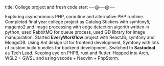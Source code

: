title: College project and fresh code start
---@---@---

Exploring asynchronous PHP, coroutine and alternative PHP runtime.
Completed final year college project as Catalog Stickers with symfony5, magento2 and image processing with edge detection algorith written in python, used RabbitMQ for queue process, used GD library for image manupulation.
Started **EveryWorkflow** project with ReactJS, symfony and MongoDB.
Using Ant design UI for frontend development, Symfony with lots of custom build bundles for backend development.
Switched to **Sastodeal** as Tech Lead.
Keeping eye on PHP8, rust and flutter.
Hopped into Arch, WSL2 + GWSL and using vscode + Neovim + PhpStorm.
